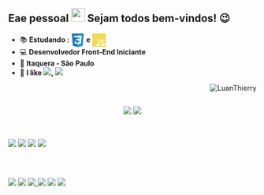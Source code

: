 ## Eae pessoal <img height="28" width="28" src="https://github.com/LuanThierry/LuanThierry/blob/master/m%C3%A3ozinha.gif"> Sejam todos bem-vindos! :wink:
- :books: **Estudando : <img align="center" alt="Thierry-CSS" height="28" width="28" src="https://raw.githubusercontent.com/devicons/devicon/master/icons/css3/css3-original.svg"> e <img align="center" alt="Thierry-JAVASCRIPT" height="28" width="28" src="https://raw.githubusercontent.com/devicons/devicon/master/icons/javascript/javascript-plain.svg">**
- :computer: **Desenvolvedor Front-End Iniciante**
- :city_sunset: **Itaquera - São Paulo**
- :heart_decoration: **I like <img src="https://aleen42.github.io/badges/src/tesla.svg">, <img src="https://img.shields.io/badge/Bitcoin-000000?style=for-the-badge&logo=bitcoin&logoColor=white">**
 <p align="right" > <img src="https://komarev.com/ghpvc/?username=LuanThierry" alt="LuanThierry" /> </p>

##
<div align="center" > 

<img height="150em" src="https://github-readme-stats.vercel.app/api?username=LuanThierry&show_icons=true&theme=tokyonight&include_all_commits=true&count_private=true"/>
  
<img height="150em" src="https://github-readme-stats.vercel.app/api/top-langs/?username=LuanThierry&layout=compact&langs_count=7&theme=tokyonight"/>
</div>

##
<div style="display: inline_block"><br> 
 <img src="https://img.shields.io/badge/HTML5-E34F26?style=for-the-badge&logo=html5&logoColor=white">
 <img src="https://img.shields.io/badge/CSS3-1572B6?style=for-the-badge&logo=css3&logoColor=white">
 <img src="https://img.shields.io/badge/JavaScript-F7DF1E?style=for-the-badge&logo=javascript&logoColor=black">
 <img src="https://img.shields.io/badge/Python-14354C?style=for-the-badge&logo=python&logoColor=white">
</div>

##
<div style="display: inline_block"><br> 
 
<a href="https://wa.me/+5511979741816" target="_blank"><img src="https://img.shields.io/badge/WhatsApp-25D366?style=for-the-badge&logo=whatsapp&logoColor=white" target="_blank"></a> 
<a href="https://www.linkedin.com/in/luantom27/" target="_blank"><img src="https://img.shields.io/badge/-LinkedIn-%230077B5?style=for-the-badge&logo=linkedin&logoColor=white" target="_blank"></a> 
<a href="mailto:luanofc2725@gmail.com" target="_blank"><img src="https://img.shields.io/badge/Gmail-D14836?style=for-the-badge&logo=gmail&logoColor=white" target="_blank">
</a>
<a href="https://www.instagram.com/_luan.thr" target="_blank"><img src="https://img.shields.io/badge/-Instagram-%23E4405F?style=for-the-badge&logo=instagram&logoColor=white" target="_blank"></a>
<a href="https://www.chess.com/member/luanthierry" target="_blank"><img src="https://img.shields.io/badge/-Chess.com-color=%0172181?style=for-the-badge&logo=chess.com&logoColor=white" target="_blank"></a> 
<a href="https://github.com/LuanThierry/" target="_blank"><img src="https://img.shields.io/badge/GitHub-100000?style=for-the-badge&logo=github&logoColor=white" target="_blank"></a> 
</div>

##
